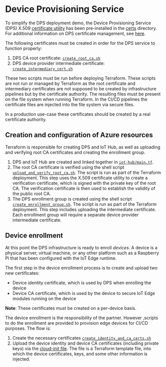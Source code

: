 # Device Provisioning Service

To simplify the DPS deployment demo, the Device Provisioning Service (DPS) X.509 [certificate utility](https://docs.microsoft.com/en-us/azure/iot-edge/how-to-create-test-certificates?view=iotedge-2020-11#set-up-on-linux) has been pre-installed in the [certs](../certs) directory. For additional information on DPS certificate management, see [here](https://docs.microsoft.com/en-us/azure/iot-edge/how-to-auto-provision-x509-certs?view=iotedge-2020-11).

The following certificates must be created in order for the DPS service to function properly:

1. DPS CA root certificate: [`create_root_ca.sh`](../scripts/dps/ca/create_root_ca.sh)
2. DPS device provider intermediate certificate: [`create_intermediary_cert.sh`](../scripts/dps/ca/create_intermediary_cert.sh)

These two scripts must be run before deploying Terraform. These scripts are not run or managed by Terraform as the root certificate and intermediary certificates are not supposed to be created by infrastructure pipelines but by the certificate authority. The resulting files must be present on the file system when running Terraform. In the CI/CD pipelines the certificate files are injected into the file system via secure files.

In a production use-case these certificates should be created by a real certificate authority.

## Creation and configuration of Azure resources

Terraform is responsible for creating DPS and IoT Hub, as well as uploading and verifying root CA certificates and creating the enrollment group.

   1. DPS and IoT Hub are created and linked together in [`iot-hub/main.tf`](../terraform/modules/iot-hub/main.tf).
   2. The root CA certificate is verified using the shell script [`upload_and_verify_root_ca.sh`](../scripts/dps/enrollment/upload_and_verify_root_ca.sh). The script is run as part of the Terraform deployment. This step uses the X.509 certificate utility to create a verification certificate, which is signed with the private key of the root CA. The verification certificate is then used to establish the validity of the public root CA.
   3. The DPS enrollment group is created using the shell script [`create_enrollment_group.sh`](../scripts/dps/enrollment/create_enrollment_group.sh). The script is run as part of the Terraform deployment. This step includes uploading the intermediate certificate. Each enrollment group will require a separate device provider intermediate certificate.

## Device enrollment

At this point the DPS infrastructure is ready to enroll *devices*. A device is a physical server, virtual machine, or any other platform such as a Raspberry Pi that has been configured with the IoT Edge runtime.

The first step in the device enrollment process is to create and upload two new certificates:

- Device identity certificate, which is used by DPS when enrolling the device
- Device CA certificate, which is used by the device to secure IoT Edge modules running on the device

**Note**: These certificates must be created on a per-device basis.

The device enrollment is the responsibility of the partner. However ,scripts to do the enrollment are provided to provision edge devices for CI/CD purposes. The flow is:

1. Create the necessary certificates [`create_identity_and_ca_certs.sh`](../scripts/dps/create_identity_and_ca_certs.sh)
2. Upload the device identity and device CA certificates (including private keys) via the [cloud-init file](../terraform-dps/modules/iot-edge/cloud-init.template.yaml). The file is a Terraform template file, into which the device certificates, keys, and some other information is injected.
